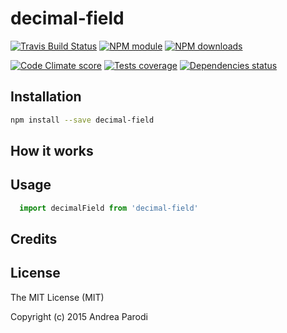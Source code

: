# decimal-field



[![Travis Build Status](https://img.shields.io/travis/parro-it/decimal-field.svg)](http://travis-ci.org/parro-it/decimal-field)
[![NPM module](https://img.shields.io/npm/v/decimal-field.svg)](https://npmjs.org/package/decimal-field)
[![NPM downloads](https://img.shields.io/npm/dt/decimal-field.svg)](https://npmjs.org/package/decimal-field)

[![Code Climate score](https://img.shields.io/codeclimate/github/parro-it/decimal-field.svg)](https://codeclimate.com/github/parro-it/decimal-field)
[![Tests coverage](https://img.shields.io/codeclimate/coverage/github/parro-it/decimal-field.svg)](https://codeclimate.com/github/parro-it/decimal-field)
[![Dependencies status](https://img.shields.io/requires/github/parro-it/decimal-field.svg)](https://requires.io/github/parro-it/decimal-field/requirements/?branch=master)

## Installation

```bash
npm install --save decimal-field
```

## How it works

## Usage

```javascript
  import decimalField from 'decimal-field'
```

## Credits

## License
The MIT License (MIT)

Copyright (c) 2015 Andrea Parodi



